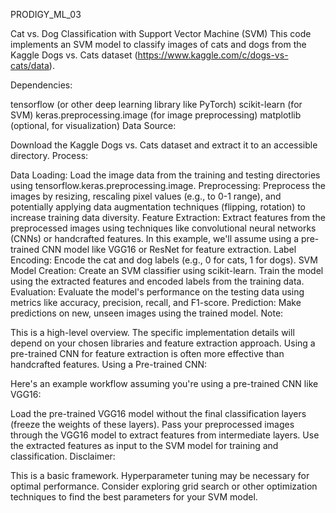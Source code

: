 PRODIGY_ML_03

Cat vs. Dog Classification with Support Vector Machine (SVM)
This code implements an SVM model to classify images of cats and dogs from the Kaggle Dogs vs. Cats dataset (https://www.kaggle.com/c/dogs-vs-cats/data).

Dependencies:

tensorflow (or other deep learning library like PyTorch)
scikit-learn (for SVM)
keras.preprocessing.image (for image preprocessing)
matplotlib (optional, for visualization)
Data Source:

Download the Kaggle Dogs vs. Cats dataset and extract it to an accessible directory.
Process:

Data Loading: Load the image data from the training and testing directories using tensorflow.keras.preprocessing.image.
Preprocessing: Preprocess the images by resizing, rescaling pixel values (e.g., to 0-1 range), and potentially applying data augmentation techniques (flipping, rotation) to increase training data diversity.
Feature Extraction: Extract features from the preprocessed images using techniques like convolutional neural networks (CNNs) or handcrafted features. In this example, we'll assume using a pre-trained CNN model like VGG16 or ResNet for feature extraction.
Label Encoding: Encode the cat and dog labels (e.g., 0 for cats, 1 for dogs).
SVM Model Creation: Create an SVM classifier using scikit-learn. Train the model using the extracted features and encoded labels from the training data.
Evaluation: Evaluate the model's performance on the testing data using metrics like accuracy, precision, recall, and F1-score.
Prediction: Make predictions on new, unseen images using the trained model.
Note:

This is a high-level overview. The specific implementation details will depend on your chosen libraries and feature extraction approach.
Using a pre-trained CNN for feature extraction is often more effective than handcrafted features.
Using a Pre-trained CNN:

Here's an example workflow assuming you're using a pre-trained CNN like VGG16:

Load the pre-trained VGG16 model without the final classification layers (freeze the weights of these layers).
Pass your preprocessed images through the VGG16 model to extract features from intermediate layers.
Use the extracted features as input to the SVM model for training and classification.
Disclaimer:

This is a basic framework. Hyperparameter tuning may be necessary for optimal performance. Consider exploring grid search or other optimization techniques to find the best parameters for your SVM model.
